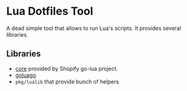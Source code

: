 # Lua Dotfiles Tool

A dead simple tool that allows to run Lua's scripts. It provides several libraries.

## Libraries

- [core](https://github.com/Shopify/go-lua) provided by Shopify go-lua project.
- [goluago](https://github.com/Shopify/goluago)
- `pkg/lualib` that provide bunch of helpers